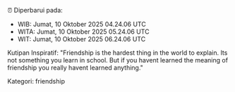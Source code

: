 ⏰ Diperbarui pada:
- WIB: Jumat, 10 Oktober 2025 04.24.06 UTC
- WITA: Jumat, 10 Oktober 2025 05.24.06 UTC
- WIT: Jumat, 10 Oktober 2025 06.24.06 UTC

Kutipan Inspiratif:
"Friendship is the hardest thing in the world to explain. Its not something you learn in school. But if you havent learned the meaning of friendship you really havent learned anything."


Kategori: friendship


